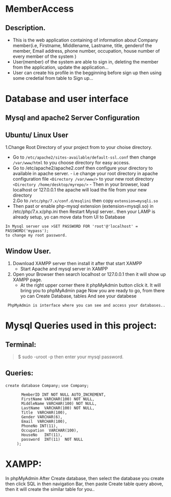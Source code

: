 # MemberAccess
## Description.
- This is the web application containing of information about Company member(i.e, Firstname, 
  Middlename, Lastname, title, genderof the member, Email address, phone number, occupation, 
  house number of every member of the system )
- User(member) of the system are able to sign in, deleting the member from the application, update
 the application...
- User can create his profile in the begginning before sign up then using some credetial from table to Sign up...


# Database and user interface
## Mysql and apache2 Server Configuration
## Ubuntu/ Linux User
   1.Change Root Directory of your project from  to your choise directory.
   - Go to `/etc/apache2/sites-available/default-ssl.conf` then change `/var/www/html` to you
   choose directory for easy access.
   - Go to /etc/apache2/apache2.conf then configure your directory to available in apache server.
    - i.e change your root directory in apache configuration file 
    `<Directory /var/www/>` to your new root directory `<Directory /home/desktop/myrepo/>`
    - Then in your browser, load localhost or 127.0.0.1 the apache will load the file from your new directory     
2.Go to `/etc/php/7.x/conf.d/msqlini` then copy `extension=mysqli.so`
  - Then past or enable php-mysql extension (extension=mysqli.so) in /etc/php/7.x.x/php.ini
    then Restart Mysql server..
    then your LAMP is already setup, yo can move data from UI to Database
   ```Tip:
   In Mysql server use >SET PASSWORD FOR 'root'@'localhost' = PASSWORD('mypass'); 
   to change my root password.
   ```


## Window User.
  1. Download XAMPP server then install it after that start XAMPP 
     - Start Apache and mysql server in XAMPP
  2. Open your Browser then search localhost or 127.0.0.1 then it will show up XAMPP page.
     - At the right upper corner there it phpMyAdmin button click it. It will bring you to phpMyAdmin page Now you are    ready to go, from there yo can Create Database, tables And see your databese

```Note:
 PhpMyAdmin is interface where you can see and access your databases.. 
 ```      


# Mysql Queries used in this project:
## Terminal:
>$ sudo -uroot -p  then enter your mysql password.
 
## Queries:
 `create database Company;`
 `use Company;`
    
   ``` create table Member (
          MemberID INT NOT NULL AUTO_INCREMENT,
          FirstName VARCHAR(100) NOT NULL,
          MiddleName VARCHAR(100) NOT NULL,
          LastName  VARCHAR(100) NOT NULL,
          Title  VARCHAR(100),
          Gender VARCHAR(6),
          Email  VARCHAR(100),
          PhoneNo INT(11),
          Occupation  VARCHAR(100),
          HouseNo   INT(11),
          password  INT(11)  NOT NULL
        );
   ```
  


# XAMPP:
   In phpMyAdmin After Create database, then select the database you create then click SQL in 
   then navigation Bar, then paste Create table query above, then it will create
    the similar table for you..
